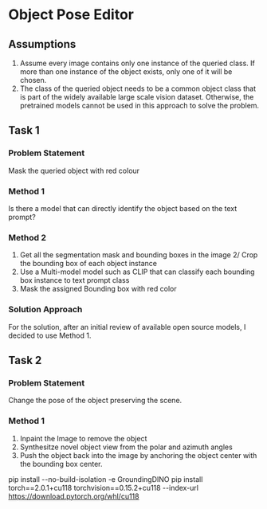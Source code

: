 # Object Pose Editor

## Assumptions 

1. Assume every image contains only one instance of the queried class. If more than one instance of the object exists, only one of it will be chosen.
2. The class of the queried object needs to be a common object class that is part of the widely available large scale vision dataset. Otherwise, the pretrained models cannot be used in this approach to solve the problem.

## Task 1

### Problem Statement

Mask the queried object with red colour

### Method 1 

Is there a model that can directly identify the object based on the text prompt?

### Method 2

1. Get all the segmentation mask and bounding boxes in the image
2/ Crop the bounding box of each object instance
3. Use a Multi-model model such as CLIP that can classify each bounding box instance to text prompt class
4. Mask the assigned Bounding box with red color

### Solution Approach

For the solution, after an initial review of available open source models, I decided to use Method 1.

## Task 2
### Problem Statement

Change the pose of the object preserving the scene.

### Method 1
1. Inpaint the Image to remove the object
2. Synthesitze novel object view from the polar and azimuth angles
3. Push the object back into the image by anchoring the object center with the bounding box center.


pip install --no-build-isolation -e GroundingDINO
pip install torch==2.0.1+cu118 torchvision==0.15.2+cu118 --index-url https://download.pytorch.org/whl/cu118




